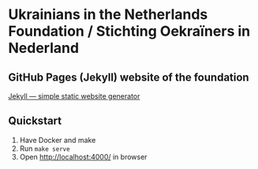 # Ukrainians in the Netherlands Foundation / Stichting Oekraïners in Nederland

## GitHub Pages (Jekyll) website of the foundation

[Jekyll — simple static website generator](https://jekyllrb.com/)

## Quickstart

1. Have Docker and make
2. Run `make serve`
3. Open [http://localhost:4000/](http://localhost:4000/) in browser
